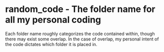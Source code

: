 # random_code - The folder name for all my personal coding
Each folder name roughly categorizes the code contained within, though there
 may exist some overlap. In the case of overlap, my personal intent of the code
 dictates which folder it is placed in.
